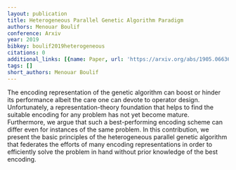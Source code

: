 ```yaml
---
layout: publication
title: Heterogeneous Parallel Genetic Algorithm Paradigm
authors: Menouar Boulif
conference: Arxiv
year: 2019
bibkey: boulif2019heterogeneous
citations: 0
additional_links: [{name: Paper, url: 'https://arxiv.org/abs/1905.06636'}]
tags: []
short_authors: Menouar Boulif
---
```

The encoding representation of the genetic algorithm can boost or hinder its
performance albeit the care one can devote to operator design. Unfortunately, a
representation-theory foundation that helps to find the suitable encoding for
any problem has not yet become mature. Furthermore, we argue that such a
best-performing encoding scheme can differ even for instances of the same
problem. In this contribution, we present the basic principles of the
heterogeneous parallel genetic algorithm that federates the efforts of many
encoding representations in order to efficiently solve the problem in hand
without prior knowledge of the best encoding.